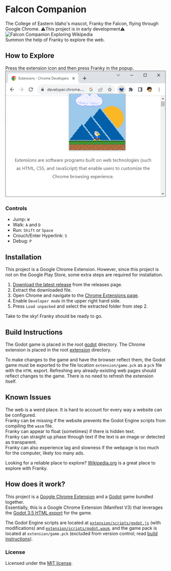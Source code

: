# Falcon Companion
The College of Eastern Idaho's mascot, Franky the Falcon, flying through Google Chrome. ⚠️This project is in early development⚠️\
![Falcon Companion Exploring Wikipedia](/media/falcon_companion.gif)\
Summon the help of Franky to explore the web.

## How to Explore
Press the extension icon and then press Franky in the popup.\
![Example Screenshot](/media/popup_example.png)
### Controls
* Jump: `W`
* Walk: `A` and `D`
* Run: `Shift` or `Space`
* Crouch/Enter Hyperlink: `S`
* Debug: `P`

## Installation
This project is a Google Chrome Extension. However, since this project is not on the Google Play Store, some extra steps are required for installation.
1. [Download the latest release](https://github.com/MikeeyBikeey/falcon_companion/releases/latest/download/falcon_companion.zip) from the releases page.
2. Extract the downloaded file.
3. Open Chrome and navigate to the [Chrome Extensions page](chrome://extensions/).
4. Enable `Developer mode` in the upper right hand side.
5. Press `Load unpacked` and select the extracted folder from step 2.

Take to the sky! Franky should be ready to go.

## Build Instructions
The Godot game is placed in the root [godot](/godot) directory. The Chrome extension is placed in the root [extension](/extension) directory.

To make changes to the game and have the browser reflect them, the Godot game must be exported to the file location `extension/game.pck` as a `pck` file with the `HTML` export.
Refreshing any already-existing web pages should reflect changes to the game. There is no need to refresh the extension itself.

## Known Issues
The web is a weird place. It is hard to account for every way a website can be configured.\
Franky can be missing if the website prevents the Godot Engine scripts from compiling the `wasm` file.\
Franky can appear to float (sometimes) if there is hidden text.\
Franky can straight up phase through text if the text is an image or detected as transparent.\
Franky can also experience lag and slowness if the webpage is too much for the computer, likely too many ads.

Looking for a reliable place to explore? [Wikipedia.org](https://www.wikipedia.org/) is a great place to explore with Franky.

## How does it work?
This project is a [Google Chrome Extension](https://developer.chrome.com/docs/extensions/) and a [Godot](https://godotengine.org/) game bundled together.\
Essentially, this is a Google Chrome Extension (Manifest V3) that leverages the [Godot 3.5 HTML export](https://docs.godotengine.org/en/3.5/tutorials/export/exporting_for_web.html) for the game.

The Godot Engine scripts are located at [`extension/scripts/godot.js`](/extension/scripts/godot.js) (with modifications) and [`extension/scripts/godot.wasm`](/extension/scripts/godot.wasm), and the game pack is located at `extension/game.pck` (excluded from version control; read [build instructions](#build-instructions)).

### License
Licensed under the [MIT license](./LICENSE).
